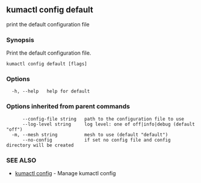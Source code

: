 ## kumactl config default

print the default configuration file

### Synopsis

Print the default configuration file.

```
kumactl config default [flags]
```

### Options

```
  -h, --help   help for default
```

### Options inherited from parent commands

```
      --config-file string   path to the configuration file to use
      --log-level string     log level: one of off|info|debug (default "off")
  -m, --mesh string          mesh to use (default "default")
      --no-config            if set no config file and config directory will be created
```

### SEE ALSO

* [kumactl config](kumactl_config.md)	 - Manage kumactl config

